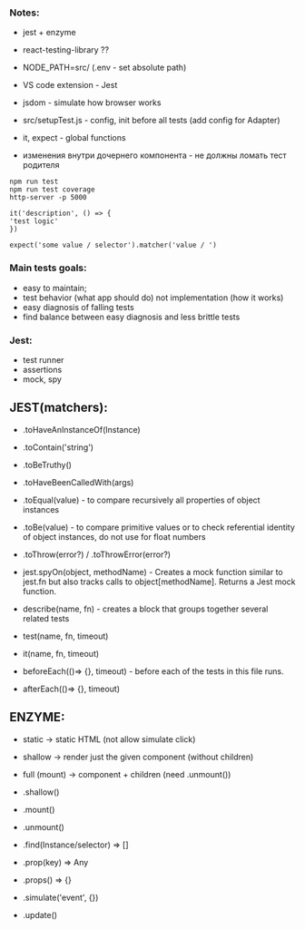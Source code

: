 ### Notes:

- jest + enzyme
- react-testing-library ??

- NODE_PATH=src/ (.env - set absolute path)
- VS code extension - Jest
- jsdom - simulate how browser works
- src/setupTest.js - config, init before all tests (add config for Adapter)
- it, expect - global functions
- изменения внутри дочернего компонента - не должны ломать тест родителя

```
npm run test
npm run test coverage
http-server -p 5000
```

```
it('description', () => {
'test logic'
})
```

```
expect('some value / selector').matcher('value / ')
```

### Main tests goals:

- easy to maintain;
- test behavior (what app should do) not implementation (how it works)
- easy diagnosis of falling tests
- find balance between easy diagnosis and less brittle tests

### Jest:

- test runner
- assertions
- mock, spy

## JEST(matchers):

- .toHaveAnInstanceOf(Instance)
- .toContain('string')
- .toBeTruthy()
- .toHaveBeenCalledWith(args)
- .toEqual(value) - to compare recursively all properties of object instances
- .toBe(value) - to compare primitive values or to check referential identity of object instances, do not use for float numbers
- .toThrow(error?) / .toThrowError(error?)
- jest.spyOn(object, methodName) - Creates a mock function similar to jest.fn but also tracks calls to object[methodName]. Returns a Jest mock function.

- describe(name, fn) - creates a block that groups together several related tests
- test(name, fn, timeout)
- it(name, fn, timeout)
- beforeEach(()=> {}, timeout) - before each of the tests in this file runs.
- afterEach(()=> {}, timeout)

## ENZYME:

- static -> static HTML (not allow simulate click)
- shallow -> render just the given component (without children)
- full (mount) -> component + children (need .unmount())

- .shallow()
- .mount()
- .unmount()

- .find(Instance/selector) => []
- .prop(key) => Any
- .props() => {}
- .simulate('event', {})
- .update()
